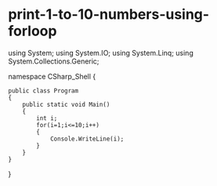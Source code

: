 # print-1-to-10-numbers-using-forloop
using System;
using System.IO;
using System.Linq;
using System.Collections.Generic;

namespace CSharp_Shell
{

    public class Program 
    {
        public static void Main()
        {
			int i;
			for(i=1;i<=10;i++)
			{
				Console.WriteLine(i);
			}
        }
    }
}
